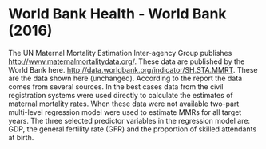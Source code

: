 # World Bank Health - World Bank (2016)

The UN Maternal Mortality Estimation Inter-agency Group publishes http://www.maternalmortalitydata.org/. These data are published by the World Bank here. http://data.worldbank.org/indicator/SH.STA.MMRT. These are the data shown here (unchanged). According to the report the data comes from several sources. In the best cases data from the civil registration systems were used directly to calculate the estimates of maternal mortality rates. When these data were not available two-part multi-level regression model were used to estimate MMRs for all target years. The three selected predictor variables in the regression model are: GDP, the general fertility rate (GFR) and the proportion of skilled attendants at birth.